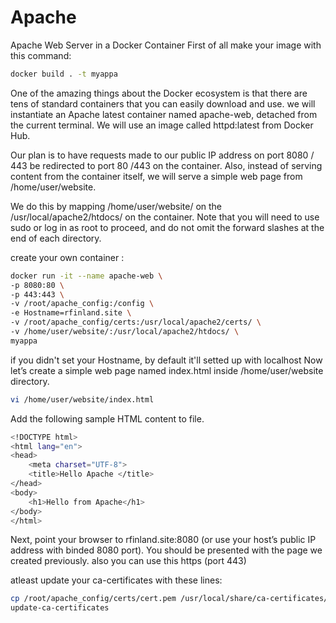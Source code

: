 # Apache
Apache Web Server in a Docker Container
First of all make your image with this command:

```bash
docker build . -t myappa 
```

One of the amazing things about the Docker ecosystem is that there are tens of standard containers that you can easily download and use. we will instantiate an Apache latest container named apache-web, detached from the current terminal. We will use an image called httpd:latest from Docker Hub.

Our plan is to have requests made to our public IP address on port 8080 / 443 be redirected to port 80 /443 on the container. Also, instead of serving content from the container itself, we will serve a simple web page from /home/user/website.

We do this by mapping /home/user/website/ on the /usr/local/apache2/htdocs/ on the container. Note that you will need to use sudo or log in as root to proceed, and do not omit the forward slashes at the end of each directory.

create your own container : 
```bash
docker run -it --name apache-web \
-p 8080:80 \
-p 443:443 \
-v /root/apache_config:/config \
-e Hostname=rfinland.site \
-v /root/apache_config/certs:/usr/local/apache2/certs/ \
-v /home/user/website/:/usr/local/apache2/htdocs/ \
myappa
```

if you didn't set your Hostname, by default it'll setted up with localhost
Now let’s create a simple web page named index.html inside /home/user/website directory.
```bash
vi /home/user/website/index.html
```


Add the following sample HTML content to file.

```bash
<!DOCTYPE html>
<html lang="en">
<head>
    <meta charset="UTF-8">
    <title>Hello Apache </title>
</head>
<body>
    <h1>Hello from Apache</h1>   
</body>
</html>
```

Next, point your browser to rfinland.site:8080 (or use your host’s public IP address with binded 8080 port). You should be presented with the page we created previously.
also you can use this https (port 443)

atleast update your ca-certificates with these lines: 
```bash
cp /root/apache_config/certs/cert.pem /usr/local/share/ca-certificates/rfinland.crt
update-ca-certificates
 ```

